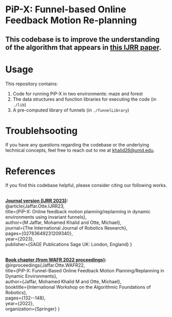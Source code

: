 # PiP-X: Funnel-based Online Feedback Motion Re-planning

## This codebase is to improve the understanding of the algorithm that appears in [this IJRR paper](https://journals.sagepub.com/doi/abs/10.1177/02783649231209340).

# Usage
This repository contains: <br />
1. Code for running PiP-X in two environments: maze and forest <br />
2. The data structures and function libraries for executing the code (in `./lib`)  <br /> 
3. A pre-computed library of funnels (in `./funnelLibrary`) <br />

# Troublehsooting
If you have any questions regarding the codebase or the underlying technical concepts, feel free to reach out to me at khalid26@umd.edu.

# References
If you find this codebase helpful, please consider citing our following works. <br /> <br />

**<ins>Journal version (IJRR 2023)</ins>:** <br />
@article{Jaffar.Otte.IJRR23, <br />
  title={PiP-X: Online feedback motion planning/replanning in dynamic environments using invariant funnels}, <br />
  author={M Jaffar, Mohamed Khalid and Otte, Michael}, <br />
  journal={The International Journal of Robotics Research}, <br />
  pages={02783649231209340}, <br />
  year={2023}, <br />
  publisher={SAGE Publications Sage UK: London, England} } <br /> <br />

**<ins>Book chapter (from WAFR 2022 proceedings)</ins>:** <br />
@inproceedings{Jaffar.Otte.WAFR22, <br />
  title={PiP-X: Funnel-Based Online Feedback Motion Planning/Replanning in Dynamic Environments}, <br />
  author={Jaffar, Mohamed Khalid M and Otte, Michael}, <br />
  booktitle={International Workshop on the Algorithmic Foundations of Robotics}, <br />
  pages={132--148}, <br />
  year={2022}, <br />
  organization={Springer} }

